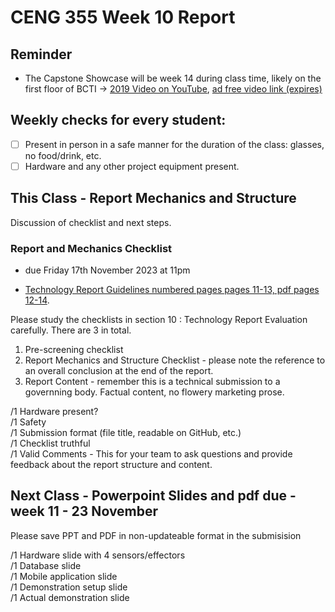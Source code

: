 # CENG 355 Week 10 Report

## Reminder
- The Capstone Showcase will be week 14 during class time, likely on the first floor of BCTI -> [2019 Video on YouTube](https://www.youtube.com/watch?v=4B__Qo85ZoU), [ad free video link (expires)](https://video.link/w/4B__Qo85ZoU)

## Weekly checks for every student:
- [ ] Present in person in a safe manner for the duration of the class: glasses, no food/drink, etc.
- [ ] Hardware and any other project equipment present.

## This Class - Report Mechanics and Structure
Discussion of checklist and next steps.  

### Report and Mechanics Checklist 
- due Friday 17th November 2023 at 11pm
  
- [Technology Report Guidelines numbered pages pages 11-13, pdf pages 12-14](https://www.oacett.org/getmedia/bd3d7225-0236-49f0-a6c5-8589d44ff7cf/2022_TR_Guidelines_-_Updated_Version_-_Sept_2022.pdf.aspx).

Please study the checklists in section 10 : Technology Report Evaluation carefully. There are 3 in total.

1. Pre-screening checklist
2. Report Mechanics and Structure Checklist - please note the reference to an overall conclusion at the end of the report.
3. Report Content - remember this is a technical submission to a governning body. Factual content, no flowery marketing prose. 
  
/1 Hardware present?  
/1 Safety   
/1 Submission format (file title, readable on GitHub, etc.)   
/1 Checklist truthful   
/1 Valid Comments   - This for your team to ask questions and provide feedback about the report structure and content. 

## Next Class - Powerpoint Slides and pdf due - week 11 - 23 November
Please save PPT and PDF in non-updateable format in the submisision

/1 Hardware slide with 4 sensors/effectors   
/1 Database slide   
/1 Mobile application slide   
/1 Demonstration setup slide   
/1 Actual demonstration slide   
